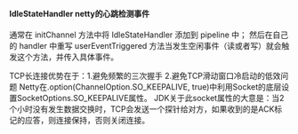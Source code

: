 #### IdleStateHandler netty的心跳检测事件
通常在 initChannel 方法中将 IdleStateHandler 添加到 pipeline 中；
然后在自己的 handler 中重写 userEventTriggered 方法当发生空闲事件（读或者写）就会触发这个方法，并传入具体事件。

TCP长连接优势在于：1.避免频繁的三次握手 2.避免TCP滑动窗口冷启动的低效问题
Netty在.option(ChannelOption.SO_KEEPALIVE, true)中利用Socket的底层设置SocketOptions.SO_KEEPALIVE属性。
JDK关于此socket属性的大意是：当2个小时没有发生数据交换时，TCP会发送一个探针给对方，如果收到的是ACK标记的应答，则连接保持，否则关闭连接。